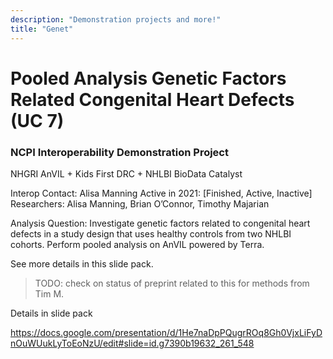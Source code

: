 ```yaml
---
description: "Demonstration projects and more!"
title: "Genet"
---
```


# Pooled Analysis Genetic Factors Related Congenital Heart Defects (UC 7)
### NCPI Interoperability Demonstration Project

NHGRI AnVIL + Kids First DRC + NHLBI BioData Catalyst

Interop Contact: Alisa Manning
Active in 2021: [Finished, Active, Inactive]
Researchers: Alisa Manning, Brian O’Connor, Timothy Majarian

Analysis Question:  Investigate genetic factors related to congenital heart defects in a study design that uses healthy controls from two NHLBI cohorts. Perform pooled analysis on AnVIL powered by Terra.

See more details in this slide pack.

>TODO: check on status of preprint related to this for methods from Tim M.


Details in slide pack


https://docs.google.com/presentation/d/1He7naDpPQugrROq8Gh0VjxLiFyDnOuWUukLyToEoNzU/edit#slide=id.g7390b19632_261_548